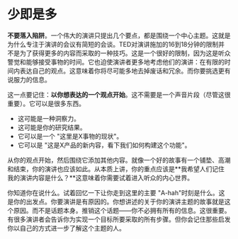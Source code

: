# 少即是多

**不要落入陷阱**。一个伟大的演讲只提出几个要点，都是围绕一个中心主题。这就是为什么专注于演讲的会议有简短的会谈。TED对演讲施加的16到18分钟的限制并不是为了获得更多的内容而采取的一种技巧。这是一个很好的限制，因为这是听众警觉和能够接受事物的时间。它也迫使演讲者更多地考虑他们的演讲：在有限的时间内表达自己的观点。这意味着你将尽可能多地去掉废话和冗余。而你要挑选更有说服力的信息。

这一点要记住：**以你想表达的一个观点开始**。这不需要是一个声音片段（尽管这很重要）。它可以是很多东西。

-   这可能是一种洞察力。
-   这可能是你的研究结果。
-   它可以是一个 "这里是X事物的现状"。
-   它可以是 "这是X产品的新内容，看下我们如何构建这个功能"。

从你的观点开始，然后围绕它添加其他内容。就像一个好的故事有一个铺垫、高潮和结束，你的演讲也应该如此。从本质上讲，你的重点应该是**我希望人们记住我的演讲内容是什么？**这意味着你需要试着进入听众的内心世界。

你知道你在说什么。试着回忆一下让你走到这里的主要 "A-hah"时刻是什么。这是你的出发点。你要演讲是有原因的。你想讲述的关于你的演讲主题的故事就是这个原因。而不是话题本身。推销这个话题——你不必拥有所有的信息。这很重要。有很多演讲者会告诉你为实现一个目标所要采取的所有步骤。但你会记住那些启发你以自己的方式进一步了解这个主题的人。